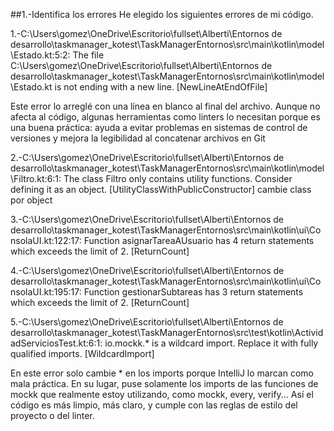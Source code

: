 ##1.-Identifica los errores 
He elegido los siguientes errores de mi código.

1.-C:\Users\gomez\OneDrive\Escritorio\fullset\Alberti\Entornos de desarrollo\taskmanager_kotest\TaskManagerEntornos\src\main\kotlin\model\Estado.kt:5:2: The file C:\Users\gomez\OneDrive\Escritorio\fullset\Alberti\Entornos de desarrollo\taskmanager_kotest\TaskManagerEntornos\src\main\kotlin\model\Estado.kt is not ending with a new line. [NewLineAtEndOfFile]  

Este error lo arreglé con una línea en blanco al final del archivo. Aunque no afecta al código, algunas herramientas como linters lo necesitan porque es una buena práctica: ayuda a evitar problemas en sistemas de control de versiones y mejora la legibilidad al concatenar archivos en Git

2.-C:\Users\gomez\OneDrive\Escritorio\fullset\Alberti\Entornos de desarrollo\taskmanager_kotest\TaskManagerEntornos\src\main\kotlin\model\Filtro.kt:6:1: The class Filtro only contains utility functions. Consider defining it as an object. [UtilityClassWithPublicConstructor]
cambie class por object 

3.-C:\Users\gomez\OneDrive\Escritorio\fullset\Alberti\Entornos de desarrollo\taskmanager_kotest\TaskManagerEntornos\src\main\kotlin\ui\ConsolaUI.kt:122:17: Function asignarTareaAUsuario has 4 return statements which exceeds the limit of 2. [ReturnCount]

4.-C:\Users\gomez\OneDrive\Escritorio\fullset\Alberti\Entornos de desarrollo\taskmanager_kotest\TaskManagerEntornos\src\main\kotlin\ui\ConsolaUI.kt:195:17: Function gestionarSubtareas has 3 return statements which exceeds the limit of 2. [ReturnCount]

5.-C:\Users\gomez\OneDrive\Escritorio\fullset\Alberti\Entornos de desarrollo\taskmanager_kotest\TaskManagerEntornos\src\test\kotlin\ActividadServiciosTest.kt:6:1: io.mockk.* is a wildcard import. Replace it with fully qualified imports. [WildcardImport]

En este error solo  cambie * en los imports porque IntelliJ lo marcan como mala práctica. En su lugar, puse solamente los imports de las funciones de mockk que realmente estoy utilizando, como mockk, every, verify... Así el código es más limpio, más claro, y cumple con las reglas de estilo del proyecto o del linter.
